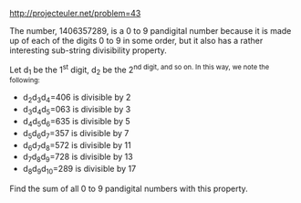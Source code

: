 http://projecteuler.net/problem=43

The number, 1406357289, is a 0 to 9 pandigital number because it is
made up of each of the digits 0 to 9 in some order, but it also has
a rather interesting sub-string divisibility property.

Let d<sub>1</sub> be the 1<sup>st</sup> digit, d<sub>2</sub> be the
2<sup>nd</sub> digit, and so on. In this way, we note the following:

* d<sub>2</sub>d<sub>3</sub>d<sub>4</sub>=406 is divisible by 2
* d<sub>3</sub>d<sub>4</sub>d<sub>5</sub>=063 is divisible by 3
* d<sub>4</sub>d<sub>5</sub>d<sub>6</sub>=635 is divisible by 5
* d<sub>5</sub>d<sub>6</sub>d<sub>7</sub>=357 is divisible by 7
* d<sub>6</sub>d<sub>7</sub>d<sub>8</sub>=572 is divisible by 11
* d<sub>7</sub>d<sub>8</sub>d<sub>9</sub>=728 is divisible by 13
* d<sub>8</sub>d<sub>9</sub>d<sub>10</sub>=289 is divisible by 17

Find the sum of all 0 to 9 pandigital numbers with this property.
